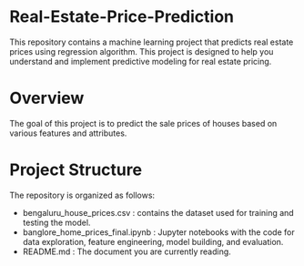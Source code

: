 # Real-Estate-Price-Prediction
This repository contains a machine learning project that predicts real estate prices using regression algorithm. This project is designed to help you understand and implement predictive modeling for real estate pricing.
# Overview
The goal of this project is to predict the sale prices of houses based on various features and attributes.
# Project Structure
The repository is organized as follows:  
   * bengaluru_house_prices.csv : contains the dataset used for training and testing the model.  
   * banglore_home_prices_final.ipynb : Jupyter notebooks with the code for data exploration, feature engineering, model building, and evaluation.
   * README.md : The document you are currently reading.
